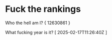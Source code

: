 # Fuck the rankings

Who the hell am I?
{ 12630861 }

What fucking year is it?
[ 2025-02-17T11:26:40Z ]

